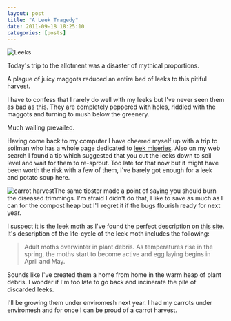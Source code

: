 ```yaml
---
layout: post
title: "A Leek Tragedy"
date: 2011-09-18 18:25:10
categories: [posts]
---
```


![Leeks](http://www.earthwoman.co.uk/wp-content/uploads/2011/09/photo8-300x224.jpg)

Today's trip to the allotment was a disaster of mythical proportions.

A plague of juicy maggots reduced an entire bed of leeks to this pitiful harvest.

I have to confess that I rarely do well with my leeks but I've never seen them as bad as this. They are completely peppered with holes, riddled with the maggots and turning to mush below the greenery.

Much wailing prevailed.

Having come back to my computer I have cheered myself up with a trip to soilman who has a whole page dedicated to [leek miseries](http://www.soilman.net/tag/leeks/). Also on my web search I found a tip which suggested that you cut the leeks down to soil level and wait for them to re-sprout. Too late for that now but it might have been worth the risk with a few of them, I've barely got enough for a leek and potato soup here.

![carrot harvest](http://www.earthwoman.co.uk/wp-content/uploads/2011/09/photo7-224x300.jpg)The same tipster made a point of saying you should burn the diseased trimmings. I'm afraid I didn't do that, I like to save as much as I can for the compost heap but I'll regret it if the bugs flourish ready for next year.

I suspect it is the leek moth as I've found the perfect description on [this site](http://www.allotments.fsnet.co.uk/leekmoth.html "Leek moth"). It's description of the life-cycle of the leek moth includes the following:

> Adult moths overwinter in plant debris. As temperatures rise in the spring, the moths start to become active and egg laying begins in April and May.

Sounds like I've created them a home from home in the warm heap of plant debris. I wonder if I'm too late to go back and incinerate the pile of discarded leeks.

I'll be growing them under enviromesh next year. I had my carrots under enviromesh and for once I can be proud of a carrot harvest.
